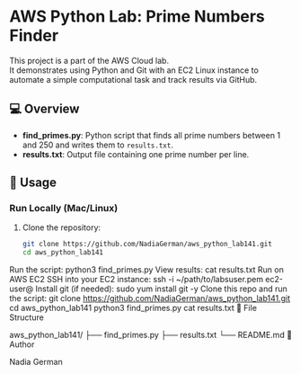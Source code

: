 # AWS Python Lab: Prime Numbers Finder

This project is a part of the AWS Cloud lab.  
It demonstrates using Python and Git with an EC2 Linux instance to automate a simple computational task and track results via GitHub.

## 💻 Overview

- **find_primes.py**: Python script that finds all prime numbers between 1 and 250 and writes them to `results.txt`.
- **results.txt**: Output file containing one prime number per line.

## 🚀 Usage

### Run Locally (Mac/Linux)

1. Clone the repository:
   ```bash
   git clone https://github.com/NadiaGerman/aws_python_lab141.git
   cd aws_python_lab141
Run the script:
python3 find_primes.py
View results:
cat results.txt
Run on AWS EC2
SSH into your EC2 instance:
ssh -i ~/path/to/labsuser.pem ec2-user@<public-ip>
Install git (if needed):
sudo yum install git -y
Clone this repo and run the script:
git clone https://github.com/NadiaGerman/aws_python_lab141.git
cd aws_python_lab141
python3 find_primes.py
cat results.txt
📂 File Structure

aws_python_lab141/
├── find_primes.py
├── results.txt
└── README.md
📝 Author

Nadia German